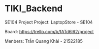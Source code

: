 ﻿# TIKI_Backend
SE104 Project
Project: LaptopStore - SE104

Board: https://trello.com/b/fATd6l62/project

Menbers: Trần Quang Khải - 21522185
